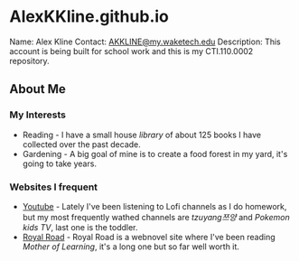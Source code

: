 # AlexKKline.github.io
Name: Alex Kline Contact: AKKLINE@my.waketech.edu
Description: This account is being built for school work and this is my CTI.110.0002 repository.

## __About Me__
### My Interests
* Reading - I have a small house *library* of about 125 books I have collected over the past decade.  
* Gardening - A big goal of mine is to create a food forest in my yard, it's going to take years.

### Websites I frequent
* [Youtube](https://www.youtube.com/) - Lately I've been listening to Lofi channels as I do homework, but my most frequently wathed channels are *tzuyang쯔양* and *Pokemon kids TV*, last one is the toddler.
* [Royal Road](https://www.royalroad.com/home) - Royal Road is a webnovel site where I've been reading *Mother of Learning*, it's a long one but so far well worth it.

